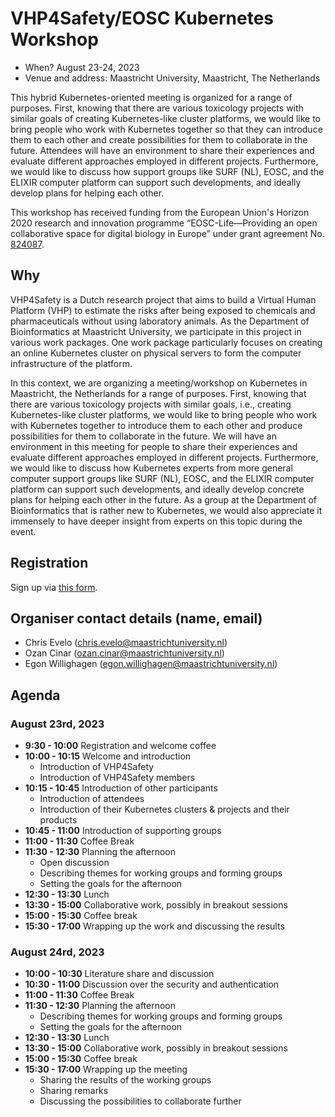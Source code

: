 # VHP4Safety/EOSC Kubernetes Workshop

* When? August 23-24, 2023
* Venue and address: Maastricht University, Maastricht, The Netherlands

This hybrid Kubernetes-oriented meeting is  organized for a range of purposes. First, knowing that there are various toxicology projects with similar goals of creating Kubernetes-like cluster platforms, we would like to bring people who work with Kubernetes together so that they can introduce them to each other and create possibilities for them to collaborate in the future. Attendees will have an environment to share their experiences and evaluate different approaches employed in different projects. Furthermore, we would like to discuss how support groups like SURF (NL), EOSC, and the ELIXIR computer platform can support such developments, and ideally develop plans for helping each other. 

This workshop has received funding from the European Union's Horizon 2020 research and innovation programme “EOSC-Life—Providing an open collaborative space for digital biology in Europe” under grant agreement No. [824087](https://doi.org/10.3030/824087).

## Why

VHP4Safety is a Dutch research project that aims to build a Virtual Human Platform (VHP) to estimate the risks after being exposed to chemicals and pharmaceuticals without using laboratory animals. As the Department of Bioinformatics at Maastricht University, we participate in this project in various work packages. One work package particularly focuses on creating an online Kubernetes cluster on physical servers to form the computer infrastructure of the platform. 

In this context, we are organizing a meeting/workshop on Kubernetes in Maastricht, the Netherlands for a range of purposes. First, knowing that there are various toxicology projects with similar goals, i.e., creating Kubernetes-like cluster platforms, we would like to bring people who work with Kubernetes together to introduce them to each other and produce possibilities for them to collaborate in the future. We will have an environment in this meeting for people to share their experiences and evaluate different approaches employed in different projects. Furthermore, we would like to discuss how Kubernetes experts from more general computer support groups like SURF (NL), EOSC, and the ELIXIR computer platform can support such developments, and ideally develop concrete plans for helping each other in the future. As a group at the Department of Bioinformatics that is rather new to Kubernetes, we would also appreciate it immensely to have deeper insight from experts on this topic during the event. 

## Registration

Sign up via [this form](https://docs.google.com/forms/d/e/1FAIpQLScv13XL3qB7SQ7hXZmctB4PZYiDqbYYlhN-UKie_0XYsZA-cA/viewform).

## Organiser contact details (name, email)

* Chris Evelo (chris.evelo@maastrichtuniversity.nl)
* Ozan Cinar (ozan.cinar@maastrichtuniversity.nl)
* Egon Willighagen (egon.willighagen@maastrichtuniversity.nl)

## Agenda

### August 23rd, 2023

* **9:30 - 10:00** Registration and welcome coffee
* **10:00 - 10:15** Welcome and introduction
  * Introduction of VHP4Safety
  * Introduction of VHP4Safety members
* **10:15 - 10:45** Introduction of other participants
  * Introduction of attendees
  * Introduction of their Kubernetes clusters & projects and their products
* **10:45 - 11:00** Introduction of supporting groups
* **11:00 - 11:30** Coffee Break
* **11:30 - 12:30** Planning the afternoon
  * Open discussion
  * Describing themes for working groups and forming groups
  * Setting the goals for the afternoon
* **12:30 - 13:30** Lunch
* **13:30 - 15:00** Collaborative work, possibly in breakout sessions
* **15:00 - 15:30** Coffee break
* **15:30 - 17:00** Wrapping up the work and discussing the results

### August 24rd, 2023

* **10:00 - 10:30** Literature share and discussion
* **10:30 - 11:00** Discussion over the security and authentication
* **11:00 - 11:30** Coffee Break
* **11:30 - 12:30** Planning the afternoon
  * Describing themes for working groups and forming groups
  * Setting the goals for the afternoon
* **12:30 - 13:30** Lunch
* **13:30 - 15:00** Collaborative work, possibly in breakout sessions
* **15:00 - 15:30** Coffee break
* **15:30 - 17:00** Wrapping up the meeting
  * Sharing the results of the working groups
  * Sharing remarks
  * Discussing the possibilities to collaborate further


